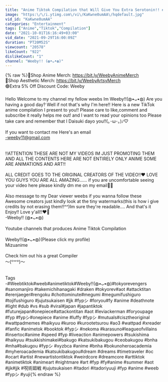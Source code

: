 ```yaml
---
title: "Anime Tiktok Compilation that Will Give You Extra Serotonin!! #4"
image: "https:\/\/i.ytimg.com\/vi\/KaKwne0umAA\/hqdefault.jpg"
vid_id: "KaKwne0umAA"
categories: "Entertainment"
tags: ["Anime","Tiktok","Compilation"]
date: "2021-10-01T16:16:49+03:00"
vid_date: "2021-09-29T16:00:09Z"
duration: "PT20M52S"
viewcount: "20578"
likeCount: "922"
dislikeCount: "1"
channel: "Weeby!! (◍•ᴗ•◍)"
---
```

{% raw %}🔵Shop Anime Merch: <a rel="nofollow" target="blank" href="https://bit.ly/WeebyAnimeMerch">https://bit.ly/WeebyAnimeMerch</a><br />🔴Shop Aesthetic Merch: <a rel="nofollow" target="blank" href="https://bit.ly/WeebyArtsyMerch">https://bit.ly/WeebyArtsyMerch</a><br />🟢Extra 5% Off Discount Code: Weeby<br /><br />Hello Welcome to my channel my fellow weebs Im Weeby!!(◍•ᴗ•◍) Are you having a good day? Well if not that's why I'm here!! Here is a new TikTok anime compilation I present to you!! Please care to like,comment and subscribe it really helps me out! and I want to read your opinions too Please take care and remember that I Daisuki dayo you!!(｡･ω･｡)ﾉ♡ <br /><br />If you want to contact me Here's an email<br />-weeby11@gmail.com<br /><br /><br />‼️ATTENTION THESE ARE NOT MY VIDEOS IM JUST PROMOTING THEM AND ALL THE CONTENTS HERE ARE NOT ENTIRELY ONLY ANIME SOME ARE ANIMATIONS AND ART‼️<br /><br />ALL CREDIT GOES TO THE ORIGINAL CREATORS OF THE VIDEO!!♥️ LOVE YOU GUYS YOU ARE ALL AMAZING...... if you are uncomfortable seeing your video here please kindly dm me on my email🥰🥰<br /><br />Also message to my Dear viewer weebs if you wanna follow these Awesome creators just kindly look at the tiny watermarks(this is how i give credits by not erasing them!!^^)Im sure they're readable.... And that's it Enjoy!! Love y'all!!♥️🥰<br />-Weeby!! (◍•ᴗ•◍)<br /><br />Youtube channels that produces Anime Tiktok Compilation<br /><br />Weeby!!(◍•ᴗ•◍)(Please click my profile)<br />Mizuanime<br /><br />Check him out his a great Compiler<br />〜(꒪꒳꒪)〜<br /><br /><br />Tags<br />-#Weebtiktok#weeb#animetiktok#Weeby!!(◍•ᴗ•◍)#tokyorevengers #sanomanjiro #takemichihanagaki #draken #tokyorev#aot #attacktitan #erenjaeger#rengoku #chottominute#megumi #megumifushiguro #tojifushiguro #jujutsukaisen #jjk #fypシ #foryou#fy #anime #deathnote #light #dub #vs #sub #viral#japan #japantiktok #futurejapan#onepiece#attackontitan #aot #leviackerman  #foryoupage #fyp #fypシ#onepiece #anime #luffy #fypシ #mutuals#cisztheoriginal #wattpadmemes #haikyuu #kuroo #kurootetsurou #ao3 #wattpad #xreader #fanfic #animetok #booktok #fypシ #nekoma #karasuno#leagueofvillains #insertoc#anime #speed #fyp #liveaction #animepowers #tsukishima #haikyuu #tsukkishimakei#bakugo #katsukibakugou #ceobakugou #bnha #mha#bakugou #fypシ #xyzbca #anime #bnha #bokunoheroacademia #myheroacademia #katsukibakugou#dream #dreams #timetraveler #oc #ocart #artist #newartistontiktok  #weirdcore #dreamcore #arttiktok #animetiktok #animeart #nightmare #art #fyp #fy#anime #summer #aot #jjk#jjk #呪術廻戦  #jujutsukaisen #itadori #itadoriyuuji #fyp #anime #weeb #fypシ #yuji{% endraw %}
